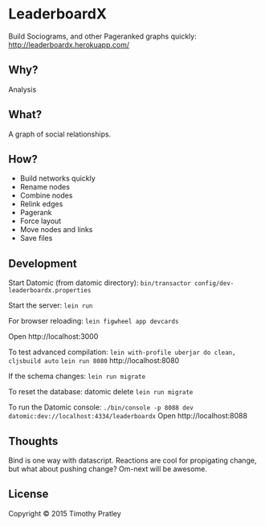 # LeaderboardX

Build Sociograms, and other Pageranked graphs quickly:
http://leaderboardx.herokuapp.com/


## Why?

Analysis


## What?

A graph of social relationships.


## How?

* Build networks quickly
* Rename nodes
* Combine nodes
* Relink edges
* Pagerank
* Force layout
* Move nodes and links
* Save files


## Development

Start Datomic (from datomic directory):
`bin/transactor config/dev-leaderboardx.properties`

Start the server:
`lein run`

For browser reloading:
`lein figwheel app devcards`

Open http://localhost:3000

To test advanced compilation:
`lein with-profile uberjar do clean, cljsbuild auto`
`lein run 8080`
http://localhost:8080

If the schema changes:
`lein run migrate`

To reset the database:
datomic delete
`lein run migrate`

To run the Datomic console:
`./bin/console -p 8088 dev datomic:dev://localhost:4334/leaderboardx`
Open http://localhost:8088

## Thoughts

Bind is one way with datascript.
Reactions are cool for propigating change, but what about pushing change?
Om-next will be awesome.

## License

Copyright © 2015 Timothy Pratley

